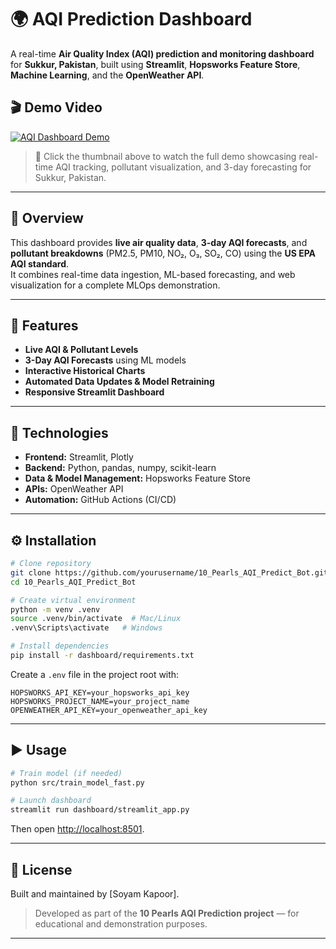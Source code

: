 # 🌍 AQI Prediction Dashboard

A real-time **Air Quality Index (AQI) prediction and monitoring dashboard** for **Sukkur, Pakistan**, built using **Streamlit**, **Hopsworks Feature Store**, **Machine Learning**, and the **OpenWeather API**.

## 🎬 Demo Video

[![AQI Dashboard Demo](https://github.com/yourusername/10_Pearls_AQI_Predict_Bot/assets/987654321/demo_thumbnail.png)](https://github.com/yourusername/10_Pearls_AQI_Predict_Bot/assets/123456789/demo.mp4)

> 🎥 Click the thumbnail above to watch the full demo showcasing real-time AQI tracking, pollutant visualization, and 3-day forecasting for Sukkur, Pakistan.

---

## 📘 Overview

This dashboard provides **live air quality data**, **3-day AQI forecasts**, and **pollutant breakdowns** (PM2.5, PM10, NO₂, O₃, SO₂, CO) using the **US EPA AQI standard**.  
It combines real-time data ingestion, ML-based forecasting, and web visualization for a complete MLOps demonstration.

---

## 🚀 Features

- **Live AQI & Pollutant Levels**
- **3-Day AQI Forecasts** using ML models
- **Interactive Historical Charts**
- **Automated Data Updates & Model Retraining**
- **Responsive Streamlit Dashboard**

---

## 🧰 Technologies

- **Frontend:** Streamlit, Plotly  
- **Backend:** Python, pandas, numpy, scikit-learn  
- **Data & Model Management:** Hopsworks Feature Store  
- **APIs:** OpenWeather API  
- **Automation:** GitHub Actions (CI/CD)

---

## ⚙️ Installation

```bash
# Clone repository
git clone https://github.com/yourusername/10_Pearls_AQI_Predict_Bot.git
cd 10_Pearls_AQI_Predict_Bot

# Create virtual environment
python -m venv .venv
source .venv/bin/activate  # Mac/Linux
.venv\Scripts\activate   # Windows

# Install dependencies
pip install -r dashboard/requirements.txt
```

Create a `.env` file in the project root with:
```
HOPSWORKS_API_KEY=your_hopsworks_api_key
HOPSWORKS_PROJECT_NAME=your_project_name
OPENWEATHER_API_KEY=your_openweather_api_key
```

---

## ▶️ Usage

```bash
# Train model (if needed)
python src/train_model_fast.py

# Launch dashboard
streamlit run dashboard/streamlit_app.py
```
Then open [http://localhost:8501](http://localhost:8501).

---

## 🪪 License

Built and maintained by [Soyam Kapoor].
> Developed as part of the **10 Pearls AQI Prediction project** — for educational and demonstration purposes.

---


